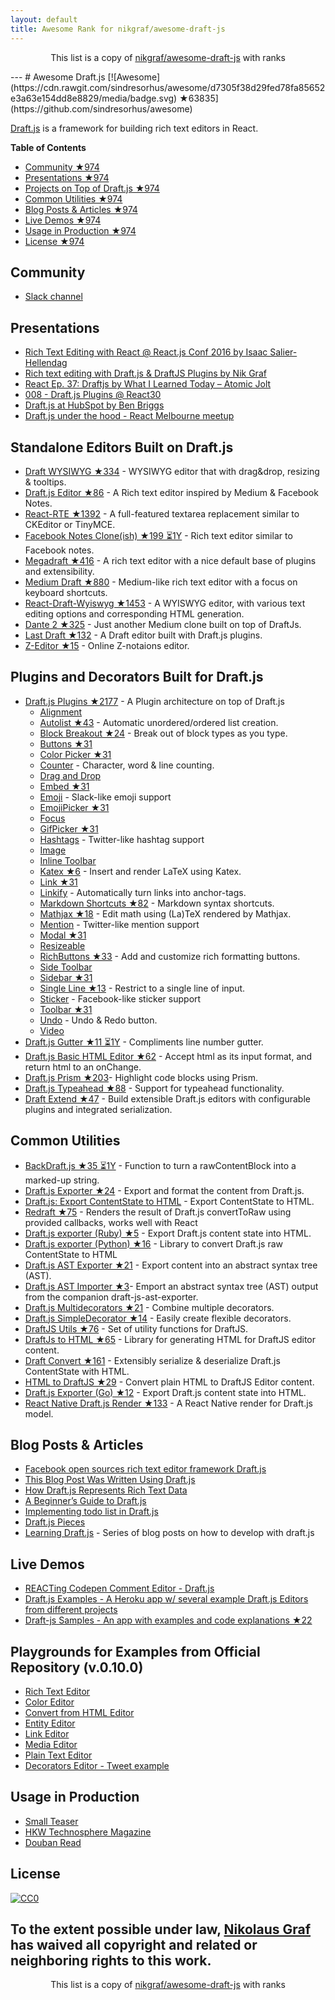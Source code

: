 ```yaml
---
layout: default
title: Awesome Rank for nikgraf/awesome-draft-js
---
```


<p align="center">
	This list is a copy of <a href="https://github.com/nikgraf/awesome-draft-js">nikgraf/awesome-draft-js</a> with ranks
</p>
---
# Awesome Draft.js [![Awesome](https://cdn.rawgit.com/sindresorhus/awesome/d7305f38d29fed78fa85652e3a63e154dd8e8829/media/badge.svg) ★63835](https://github.com/sindresorhus/awesome)

[Draft.js](https://draftjs.org/) is a framework for building rich text editors in React.

**Table of Contents**

- [Community ★974](https://github.com/nikgraf/awesome-draft-js#community)
- [Presentations ★974](https://github.com/nikgraf/awesome-draft-js#presentations)
- [Projects on Top of Draft.js ★974](https://github.com/nikgraf/awesome-draft-js#standalone-editors-built-on-draftjs)
- [Common Utilities ★974](https://github.com/nikgraf/awesome-draft-js#common-utilities)
- [Blog Posts & Articles ★974](https://github.com/nikgraf/awesome-draft-js#blog-posts--articles)
- [Live Demos ★974](https://github.com/nikgraf/awesome-draft-js#live-demos)
- [Usage in Production ★974](https://github.com/nikgraf/awesome-draft-js#usage-in-production)
- [License ★974](https://github.com/nikgraf/awesome-draft-js#license)

## Community

* [Slack channel](https://draftjs.herokuapp.com/)

## Presentations
* [Rich Text Editing with React @ React.js Conf 2016 by Isaac Salier-Hellendag ](https://www.youtube.com/watch?v=feUYwoLhE_4)
* [Rich text editing with Draft.js & DraftJS Plugins by Nik Graf](https://www.youtube.com/watch?v=gxNuHZXZMgs)
* [React Ep. 37: Draftjs by What I Learned Today – Atomic Jolt](https://www.youtube.com/watch?v=0k9suXgCtTA)
* [008 - Draft.js Plugins @ React30](https://www.youtube.com/watch?v=w-PqnpMizcQ)
* [Draft.js at HubSpot by Ben Briggs](http://product.hubspot.com/blog/tech-talk-at-night-react-meetup)
* [Draft.js under the hood - React Melbourne meetup](https://www.youtube.com/watch?feature=player_embedded&v=vOZAO3jFSHI)

## Standalone Editors Built on Draft.js

* [Draft WYSIWYG ★334](https://github.com/bkniffler/draft-wysiwyg) - WYSIWYG editor that with drag&drop, resizing & tooltips.
* [Draft.js Editor ★86](https://github.com/AlastairTaft/draft-js-editor) - A Rich text editor inspired by Medium & Facebook Notes.
* [React-RTE ★1392](https://github.com/sstur/react-rte) - A full-featured textarea replacement similar to CKEditor or TinyMCE.
* [Facebook Notes Clone(ish) ★199 ⏳1Y](https://github.com/andrewcoelho/react-text-editor) - Rich text editor similar to Facebook notes.
* [Megadraft ★416](https://github.com/globocom/megadraft) - A rich text editor with a nice default base of plugins and extensibility.
* [Medium Draft ★880](https://github.com/brijeshb42/medium-draft) - Medium-like rich text editor with a focus on keyboard shortcuts.
* [React-Draft-Wyiswyg ★1453](https://github.com/jpuri/react-draft-wysiwyg) - A WYISWYG editor, with various text editing options and corresponding HTML generation.
* [Dante 2 ★325](https://github.com/michelson/dante2) - Just another Medium clone built on top of DraftJs.
* [Last Draft ★132](https://github.com/vacenz/last-draft) - A Draft editor built with Draft.js plugins.
* [Z-Editor ★15](https://github.com/Z-Editor/Z-Editor) - Online Z-notaions editor. 

## Plugins and Decorators Built for Draft.js

* [Draft.js Plugins ★2177](https://github.com/draft-js-plugins/draft-js-plugins) - A Plugin architecture on top of Draft.js
  - [Alignment](https://www.draft-js-plugins.com/plugin/alignment)
  - [Autolist ★43](https://github.com/icelab/draft-js-autolist-plugin) - Automatic unordered/ordered list creation.
  - [Block Breakout ★24](https://github.com/icelab/draft-js-block-breakout-plugin) - Break out of block types as you type.
  - [Buttons ★31](https://github.com/vacenz/last-draft-js-plugins)
  - [Color Picker ★31](https://github.com/vacenz/last-draft-js-plugins)
  - [Counter](https://www.draft-js-plugins.com/plugin/counter) - Character, word & line counting.
  - [Drag and Drop](https://www.draft-js-plugins.com/plugin/drag-n-drop)
  - [Embed ★31](https://github.com/vacenz/last-draft-js-plugins)
  - [Emoji](https://www.draft-js-plugins.com/plugin/emoji) - Slack-like emoji support
  - [EmojiPicker ★31](https://github.com/vacenz/last-draft-js-plugins)
  - [Focus](https://www.draft-js-plugins.com/plugin/focus)
  - [GifPicker ★31](https://github.com/vacenz/last-draft-js-plugins)
  - [Hashtags](https://www.draft-js-plugins.com/plugin/hashtag) - Twitter-like hashtag support
  - [Image](https://www.draft-js-plugins.com/plugin/image)
  - [Inline Toolbar](https://www.draft-js-plugins.com/plugin/inline-toolbar)
  - [Katex ★6](https://github.com/letranloc/draft-js-katex-plugin) - Insert and render LaTeX using Katex.
  - [Link ★31](https://github.com/vacenz/last-draft-js-plugins)
  - [Linkify](https://www.draft-js-plugins.com/plugin/linkify) - Automatically turn links into anchor-tags.
  - [Markdown Shortcuts ★82](https://github.com/ngs/draft-js-markdown-shortcuts-plugin) - Markdown syntax shortcuts.
  - [Mathjax ★18](https://github.com/efloti/draft-js-mathjax-plugin) - Edit math using (La)TeX rendered by Mathjax.
  - [Mention](https://www.draft-js-plugins.com/plugin/mention) - Twitter-like mention support
  - [Modal ★31](https://github.com/vacenz/last-draft-js-plugins)
  - [Resizeable](https://www.draft-js-plugins.com/plugin/resizeable)
  - [RichButtons ★33](https://github.com/jasonphillips/draft-js-richbuttons-plugin) - Add and customize rich formatting buttons.
  - [Side Toolbar](https://www.draft-js-plugins.com/plugin/side-toolbar)
  - [Sidebar ★31](https://github.com/vacenz/last-draft-js-plugins)
  - [Single Line ★13](https://github.com/icelab/draft-js-single-line-plugin) - Restrict to a single line of input.
  - [Sticker](https://www.draft-js-plugins.com/plugin/sticker) - Facebook-like sticker support
  - [Toolbar ★31](https://github.com/vacenz/last-draft-js-plugins)
  - [Undo](https://www.draft-js-plugins.com/plugin/undo) - Undo & Redo button.
  - [Video](https://www.draft-js-plugins.com/plugin/video)
* [Draft.js Gutter ★11 ⏳1Y](https://github.com/seejamescode/draft-js-gutter) - Compliments line number gutter.
* [Draft.js Basic HTML Editor ★62](https://github.com/dburrows/draft-js-basic-html-editor) - Accept html as its input format, and return html to an onChange.
* [Draft.js Prism ★203](https://github.com/SamyPesse/draft-js-prism)- Highlight code blocks using Prism.
* [Draft.js Typeahead ★88](https://github.com/dooly-ai/draft-js-typeahead) - Support for typeahead functionality.
* [Draft Extend ★47](https://github.com/HubSpot/draft-extend) - Build extensible Draft.js editors with configurable plugins and integrated serialization.

## Common Utilities

* [BackDraft.js ★35 ⏳1Y](https://github.com/evanc/backdraft-js) - Function to turn a rawContentBlock into a marked-up string.
* [Draft.js Exporter ★24](https://github.com/rkpasia/draft-js-exporter) - Export and format the content from Draft.js.
* [Draft.js: Export ContentState to HTML](https://github.com/sstur/draft-js-export-html) - Export ContentState to HTML.
* [Redraft ★75](https://github.com/lokiuz/redraft) - Renders the result of Draft.js convertToRaw using provided callbacks, works well with React
* [Draft.js exporter (Ruby) ★5](https://github.com/ignitionworks/draftjs_exporter) - Export Draft.js content state into HTML.
* [Draft.js exporter (Python) ★16](https://github.com/springload/draftjs_exporter) - Library to convert Draft.js raw ContentState to HTML
* [Draft.js AST Exporter ★21](https://github.com/icelab/draft-js-ast-exporter) - Export content into an abstract syntax tree (AST).
* [Draft.js AST Importer ★3](https://github.com/icelab/draft-js-ast-importer)- Emport an abstract syntax tree (AST) output from the companion draft-js-ast-exporter.
* [Draft.js Multidecorators ★21](https://github.com/SamyPesse/draft-js-multidecorators) - Combine multiple decorators.
* [Draft.js SimpleDecorator ★14](https://github.com/Soreine/draft-js-simpledecorator) - Easily create flexible decorators.
* [DraftJS Utils ★76](https://github.com/jpuri/draftjs-utils) - Set of utility functions for DraftJS.
* [DraftJs to HTML ★65](https://github.com/jpuri/draftjs-to-html) - Library for generating HTML for DraftJS editor content.
* [Draft Convert ★161](https://github.com/HubSpot/draft-convert) - Extensibly serialize & deserialize Draft.js ContentState with HTML.
* [HTML to DraftJS ★29](https://github.com/jpuri/html-to-draftjs) - Convert plain HTML to DraftJS Editor content.
* [Draft.js Exporter (Go) ★12](https://github.com/ejilay/draftjs) - Export Draft.js content state into HTML.
* [React Native Draft.js Render ★133](https://github.com/globocom/react-native-draftjs-render) - A React Native render for Draft.js model.

## Blog Posts & Articles

* [Facebook open sources rich text editor framework Draft.js](https://code.facebook.com/posts/1684092755205505/facebook-open-sources-rich-text-editor-framework-draft-js/)
* [This Blog Post Was Written Using Draft.js](https://dev.to/ben/this-blog-post-was-written-using-draftjs)
* [How Draft.js Represents Rich Text Data](https://medium.com/@rajaraodv/how-draft-js-represents-rich-text-data-eeabb5f25cf2#.7gd8psdvi)
* [A Beginner’s Guide to Draft.js](https://medium.com/@adrianli/a-beginner-s-guide-to-draft-js-d1823f58d8cc#.uufeulpl5)
* [Implementing todo list in Draft.js](http://bitwiser.in/2016/08/31/implementing-todo-list-in-draft-js.html)
* [Draft.js Pieces](https://cannibalcoder.com/2016/12/02/draft-js-pieces/)
* [Learning Draft.js](https://reactrocket.com/series/learning-draft-js/) - Series of blog posts on how to develop with draft.js

## Live Demos

* [REACTing Codepen Comment Editor - Draft.js](https://codepen.io/rkpasia/full/jqbrpq)
* [Draft.js Examples - A Heroku app w/ several example Draft.js Editors from different projects](http://draftjs-examples.herokuapp.com/)
* [Draft-js Samples - An app with examples and code explanations ★22](https://github.com/Mair/react-meetup-draftjs)

## Playgrounds for Examples from Official Repository (v.0.10.0)
* [Rich Text Editor](https://codepen.io/Kiwka/pen/YNYvyG)
* [Color Editor](https://codepen.io/Kiwka/pen/oBpVve)
* [Convert from HTML Editor](https://codepen.io/Kiwka/pen/YNYgWa)
* [Entity Editor](https://codepen.io/Kiwka/pen/wgpOoZ)
* [Link Editor](https://codepen.io/Kiwka/pen/ZLvPeO)
* [Media Editor](https://codepen.io/Kiwka/pen/rjpRzj)
* [Plain Text Editor](https://codepen.io/Kiwka/pen/jyYJzb)
* [Decorators Editor - Tweet example](https://codepen.io/Kiwka/pen/KaZERV)

## Usage in Production
* [Small Teaser](https://www.smallteaser.com/login?targetUrl=%2Farticles%2Fwrite)
* [HKW Technosphere Magazine](https://technosphere-magazine.hkw.de/)
* [Douban Read](https://read.douban.com/editor_ng)

## License

[![CC0](http://mirrors.creativecommons.org/presskit/buttons/88x31/svg/cc-zero.svg)](https://creativecommons.org/publicdomain/zero/1.0/)

To the extent possible under law, [Nikolaus Graf](https://github.com/nikgraf/) has waived all copyright and related or neighboring rights to this work.
---
<p align="center">
	This list is a copy of <a href="https://github.com/nikgraf/awesome-draft-js">nikgraf/awesome-draft-js</a> with ranks
</p>
